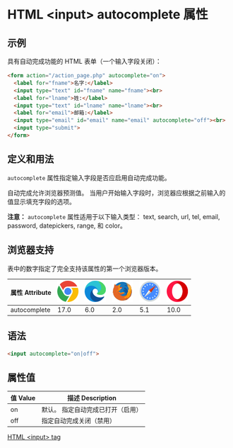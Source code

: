 HTML \<input> autocomplete 属性
===

## 示例

具有自动完成功能的 HTML 表单（一个输入字段关闭）：

```html idoc:preview:iframe
<form action="/action_page.php" autocomplete="on">
  <label for="fname">名字:</label>
  <input type="text" id="fname" name="fname"><br>
  <label for="lname">姓:</label>
  <input type="text" id="lname" name="lname"><br>
  <label for="email">邮箱:</label>
  <input type="email" id="email" name="email" autocomplete="off"><br>
  <input type="submit">
</form>
```

## 定义和用法

`autocomplete` 属性指定输入字段是否应启用自动完成功能。

自动完成允许浏览器预测值。 当用户开始输入字段时，浏览器应根据之前输入的值显示填充字段的选项。

**注意：** `autocomplete` 属性适用于以下输入类型： text, search, url, tel, email, password, datepickers, range, 和 color。

## 浏览器支持

表中的数字指定了完全支持该属性的第一个浏览器版本。

| 属性 Attribute | ![chrome][1] | ![edge][2] | ![firefox][3] | ![safari][4] | ![opera][5] |
| ------- | --- | --- | --- | --- | --- |
| autocomplete | 17.0 | 6.0 | 2.0 | 5.1 | 10.0 |
<!--rehype:style=width: 100%; display: inline-table;-->


## 语法

```html
<input autocomplete="on|off">
```

## 属性值

| 值 Value | 描述 Description |
| ----- | ----- |
| on    | 默认。 指定自动完成已打开（启用） |
| off   | 指定自动完成关闭（禁用） |
<!--rehype:style=width: 100%; display: inline-table;-->


[HTML \<input> tag](./input.md "HTML input 标签参考")

[1]: ../assets/chrome.svg
[2]: ../assets/edge.svg
[3]: ../assets/firefox.svg
[4]: ../assets/safari.svg
[5]: ../assets/opera.svg
